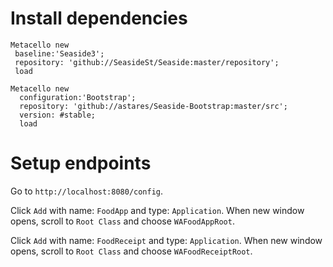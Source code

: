 # Install dependencies

```smalltalk
Metacello new
 baseline:'Seaside3';
 repository: 'github://SeasideSt/Seaside:master/repository';
 load
```

```smalltalk
Metacello new
  configuration:'Bootstrap';
  repository: 'github://astares/Seaside-Bootstrap:master/src';
  version: #stable;
  load
```

# Setup endpoints

Go to `http://localhost:8080/config`.

Click `Add` with name: `FoodApp` and type: `Application`.
When new window opens, scroll to `Root Class` and choose `WAFoodAppRoot`.

Click `Add` with name: `FoodReceipt` and type: `Application`.
When new window opens, scroll to `Root Class` and choose `WAFoodReceiptRoot`.


